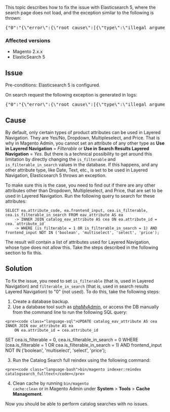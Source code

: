 This topic describes how to fix the issue with Elasticsearch 5, where the search page does not load, and the exception similar to the following is thrown:

<pre class="language-bash">{"0":"{\"error\":{\"root_cause\":[{\"type\":\"illegal_argument_exception\",\"reason\":\"Fielddata is disabled on text fields by default. Set fielddata=true on [%attribute_code%]] in order to load fielddata in memory by uninverting the inverted index. Note that this can however use significant memory.\"}].</pre>

### Affected versions

*   Magento 2.x.x &nbsp;
*   ElasticSearch 5

## Issue

Pre-conditions: Elasticsearch 5 is configured.

On search request the following exception is generated in logs:

<pre class="language-bash">{"0":"{\"error\":{\"root_cause\":[{\"type\":\"illegal_argument_exception\",\"reason\":\"Fielddata is disabled on text fields by default. Set fielddata=true on [%attribute_code%]] in order to load fielddata in memory by uninverting the inverted index. Note that this can however use significant memory.\"}].</pre>

## Cause

By default, only certain types of product attributes can be used&nbsp;in Layered Navigation. They are Yes/No, Dropdown, Multipleselect, and Price. That is why in Magento Admin, you cannot set an attribute of any other type as __Use in Layered Navigation__&nbsp;=&nbsp;_Filterable_&nbsp;or __Use in__ __Search Results Layered Navigation__ = _Yes_. But there is a technical possibility to get around this limitation by directly changing the `` is_filterable `` and `` is_filterable_in_search `` values in the database. If this happens, and&nbsp;any other attribute type, like Date, Text, etc., is set to be used in Layered Navigation, Elasticsearch 5 throws an exception.

To make sure this is the case, you need to find out if there are any other attributes other than Dropdown, Multipleselect, and Price, that are set to be used in Layered Navigation. Run the following query to search for these attributes:

<pre><code class="language-sql">SELECT ea.attribute_code, ea.frontend_input, cea.is_filterable, cea.is_filterable_in_search FROM eav_attribute AS ea
    -&gt; INNER JOIN catalog_eav_attribute AS cea ON ea.attribute_id = cea.`attribute_id`
    -&gt; WHERE (is_filterable = 1 OR is_filterable_in_search = 1) AND frontend_input NOT IN ('boolean', 'multiselect', 'select', 'price');</code></pre>

The result will contain a list of attributes used for Layered Navigation, whose type does not allow this. Take the steps described in the following section to fix this.

## Solution

To fix the issue, you need to set `` is_filterable `` (that is, used in Layered Navigation) and&nbsp;`` filterable_in_search ``&nbsp;(that is, used in search results Layered Navigation) to "0" (not used). To do this, take the following steps:

1.   Create a database backup.
2.   Use a database tool such as [phpMyAdmin](https://devdocs.magento.com/guides/v2.2/install-gde/prereq/optional.html#install-optional-phpmyadmin), or access the DB manually from the command line to run the following SQL query:
    
    <pre><code class="language-sql">UPDATE catalog_eav_attribute AS cea
	INNER JOIN eav_attribute AS ea
		ON ea.attribute_id = cea.attribute_id
SET cea.is_filterable = 0, cea.is_filterable_in_search = 0
WHERE (cea.is_filterable = 1 OR cea.is_filterable_in_search = 1) 
	AND frontend_input NOT IN ('boolean', 'multiselect', 'select', 'price');</code></pre>
    
    
3.   Run the Catalog Search full reindex using the following command:
    
    <pre><code class="language-bash">bin/magento indexer:reindex catalogsearch_fulltext</code></pre>
    
    
4.   Clean cache by running <code class="language-bash">bin/magento cache:clean</code> or in Magento Admin under __System__ &gt; __Tools__ &gt; __Cache Management__.

Now you should be able to perform catalog searches with no issues.